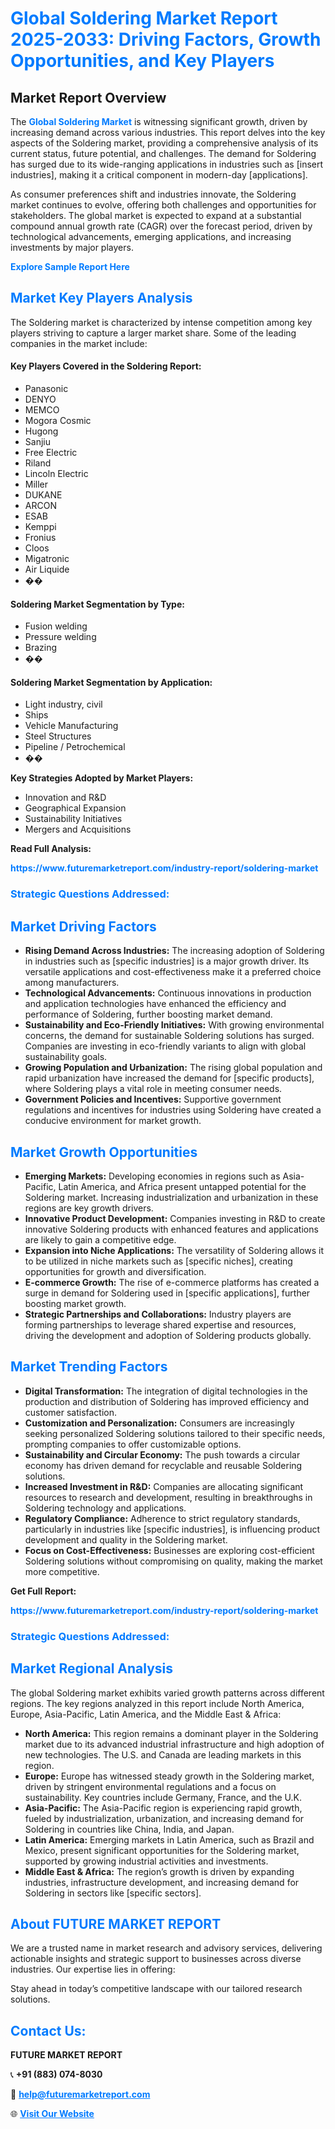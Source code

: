 <h1 style="color: #007BFF;">Global Soldering Market Report 2025-2033: Driving Factors, Growth Opportunities, and Key Players</h1>

<section id="overview">
<h2>Market Report Overview</h2>
<p>The <a href="https://www.futuremarketreport.com/industry-report/soldering-market" style="color: #007BFF; text-decoration: none;"><strong>Global Soldering Market</strong></a> is witnessing significant growth, driven by increasing demand across various industries. This report delves into the key aspects of the Soldering market, providing a comprehensive analysis of its current status, future potential, and challenges. The demand for Soldering has surged due to its wide-ranging applications in industries such as [insert industries], making it a critical component in modern-day [applications].</p>
<p>As consumer preferences shift and industries innovate, the Soldering market continues to evolve, offering both challenges and opportunities for stakeholders. The global market is expected to expand at a substantial compound annual growth rate (CAGR) over the forecast period, driven by technological advancements, emerging applications, and increasing investments by major players.</p>
</section>

<section id="overview">
<p><a href="https://www.futuremarketreport.com/request-sample/reportId=118498" style="color: #007BFF; text-decoration: none;"><strong>Explore Sample Report Here</strong></a></p>
</section>

<section id="key-players">
<h2 style="color: #007BFF;">Market Key Players Analysis</h2>
<p>The Soldering market is characterized by intense competition among key players striving to capture a larger market share. Some of the leading companies in the market include:</p>
<h4>Key Players Covered in the Soldering Report:</h4>
<ul><li>Panasonic</li><li>DENYO</li><li>MEMCO</li><li>Mogora Cosmic</li><li>Hugong</li><li>Sanjiu</li><li>Free Electric</li><li>Riland</li><li>Lincoln Electric</li><li>Miller</li><li>DUKANE</li><li>ARCON</li><li>ESAB</li><li>Kemppi</li><li>Fronius</li><li>Cloos</li><li>Migatronic</li><li>Air Liquide</li><li>��</li></ul>
<h4>Soldering Market Segmentation by Type:</h4>
<ul><li>Fusion welding</li><li>Pressure welding</li><li>Brazing</li><li>��</li></ul>

<h4>Soldering Market Segmentation by Application:</h4>
<ul><li>Light industry, civil</li><li>Ships</li><li>Vehicle Manufacturing</li><li>Steel Structures</li><li>Pipeline / Petrochemical</li><li>��</li></ul>
<p><strong>Key Strategies Adopted by Market Players:</strong></p>
<ul>
<li>Innovation and R&D</li>
<li>Geographical Expansion</li>
<li>Sustainability Initiatives</li>
<li>Mergers and Acquisitions</li>
</ul>
</section>

<section>
<p><strong>Read Full Analysis: </strong></p><a href="https://www.futuremarketreport.com/industry-report/soldering-market" style="color: #007BFF; text-decoration: none;"><strong>https://www.futuremarketreport.com/industry-report/soldering-market</strong></a>
<h3 style="color: #007BFF;">Strategic Questions Addressed:</h3>
</section>

<section id="driving-factors">
<h2 style="color: #007BFF;">Market Driving Factors</h2>
<ul>
<li><strong>Rising Demand Across Industries:</strong> The increasing adoption of Soldering in industries such as [specific industries] is a major growth driver. Its versatile applications and cost-effectiveness make it a preferred choice among manufacturers.</li>
<li><strong>Technological Advancements:</strong> Continuous innovations in production and application technologies have enhanced the efficiency and performance of Soldering, further boosting market demand.</li>
<li><strong>Sustainability and Eco-Friendly Initiatives:</strong> With growing environmental concerns, the demand for sustainable Soldering solutions has surged. Companies are investing in eco-friendly variants to align with global sustainability goals.</li>
<li><strong>Growing Population and Urbanization:</strong> The rising global population and rapid urbanization have increased the demand for [specific products], where Soldering plays a vital role in meeting consumer needs.</li>
<li><strong>Government Policies and Incentives:</strong> Supportive government regulations and incentives for industries using Soldering have created a conducive environment for market growth.</li>
</ul>
</section>

<section id="growth-opportunities">
<h2 style="color: #007BFF;">Market Growth Opportunities</h2>
<ul>
<li><strong>Emerging Markets:</strong> Developing economies in regions such as Asia-Pacific, Latin America, and Africa present untapped potential for the Soldering market. Increasing industrialization and urbanization in these regions are key growth drivers.</li>
<li><strong>Innovative Product Development:</strong> Companies investing in R&D to create innovative Soldering products with enhanced features and applications are likely to gain a competitive edge.</li>
<li><strong>Expansion into Niche Applications:</strong> The versatility of Soldering allows it to be utilized in niche markets such as [specific niches], creating opportunities for growth and diversification.</li>
<li><strong>E-commerce Growth:</strong> The rise of e-commerce platforms has created a surge in demand for Soldering used in [specific applications], further boosting market growth.</li>
<li><strong>Strategic Partnerships and Collaborations:</strong> Industry players are forming partnerships to leverage shared expertise and resources, driving the development and adoption of Soldering products globally.</li>
</ul>
</section>

<section id="trending-factors">
<h2 style="color: #007BFF;">Market Trending Factors</h2>
<ul>
<li><strong>Digital Transformation:</strong> The integration of digital technologies in the production and distribution of Soldering has improved efficiency and customer satisfaction.</li>
<li><strong>Customization and Personalization:</strong> Consumers are increasingly seeking personalized Soldering solutions tailored to their specific needs, prompting companies to offer customizable options.</li>
<li><strong>Sustainability and Circular Economy:</strong> The push towards a circular economy has driven demand for recyclable and reusable Soldering solutions.</li>
<li><strong>Increased Investment in R&D:</strong> Companies are allocating significant resources to research and development, resulting in breakthroughs in Soldering technology and applications.</li>
<li><strong>Regulatory Compliance:</strong> Adherence to strict regulatory standards, particularly in industries like [specific industries], is influencing product development and quality in the Soldering market.</li>
<li><strong>Focus on Cost-Effectiveness:</strong> Businesses are exploring cost-efficient Soldering solutions without compromising on quality, making the market more competitive.</li>
</ul>
</section>

<section>
<p><strong>Get Full Report: </strong></p><a href="https://www.futuremarketreport.com/industry-report/soldering-market" style="color: #007BFF; text-decoration: none;"><strong>https://www.futuremarketreport.com/industry-report/soldering-market</strong></a>
<h3 style="color: #007BFF;">Strategic Questions Addressed:</h3>
</section>


<section id="regional-analysis">
<h2 style="color: #007BFF;">Market Regional Analysis</h2>
<p>The global Soldering market exhibits varied growth patterns across different regions. The key regions analyzed in this report include North America, Europe, Asia-Pacific, Latin America, and the Middle East & Africa:</p>
<ul>
<li><strong>North America:</strong> This region remains a dominant player in the Soldering market due to its advanced industrial infrastructure and high adoption of new technologies. The U.S. and Canada are leading markets in this region.</li>
<li><strong>Europe:</strong> Europe has witnessed steady growth in the Soldering market, driven by stringent environmental regulations and a focus on sustainability. Key countries include Germany, France, and the U.K.</li>
<li><strong>Asia-Pacific:</strong> The Asia-Pacific region is experiencing rapid growth, fueled by industrialization, urbanization, and increasing demand for Soldering in countries like China, India, and Japan.</li>
<li><strong>Latin America:</strong> Emerging markets in Latin America, such as Brazil and Mexico, present significant opportunities for the Soldering market, supported by growing industrial activities and investments.</li>
<li><strong>Middle East & Africa:</strong> The region’s growth is driven by expanding industries, infrastructure development, and increasing demand for Soldering in sectors like [specific sectors].</li>
</ul>
</section>

<footer>
<h2 style="color: #007BFF;">About FUTURE MARKET REPORT</h2>
<p>We are a trusted name in market research and advisory services, delivering actionable insights and strategic support to businesses across diverse industries. Our expertise lies in offering:</p>

<p>Stay ahead in today’s competitive landscape with our tailored research solutions.</p>

<h2 style="color: #007BFF;">Contact Us:</h2>
<p><strong>FUTURE MARKET REPORT</strong></p>
<p>📞 <strong>+91 (883) 074-8030</strong></p>
<p>📧 <strong><a href="mailto:help@futuremarketreport.com" style="color: #007BFF;">help@futuremarketreport.com</a></strong></p>
<p>🌐 <strong><a href="https://www.futuremarketreport.com/" style="color: #007BFF;">Visit Our Website</a></strong></p>
</footer>